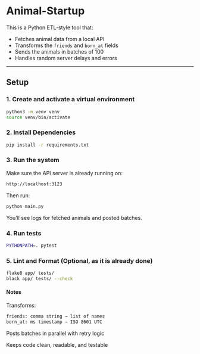 # Animal-Startup

This is a Python ETL-style tool that:

- Fetches animal data from a local API
- Transforms the `friends` and `born_at` fields
- Sends the animals in batches of 100
- Handles random server delays and errors

---

## Setup

### 1. Create and activate a virtual environment

```bash
python3 -m venv venv
source venv/bin/activate
```

### 2. Install Dependencies

```bash
pip install -r requirements.txt
```

### 3. Run the system

Make sure the API server is already running on:

```bash
http://localhost:3123
```

Then run:

```bash
python main.py
```

You’ll see logs for fetched animals and posted batches.

### 4. Run tests

```bash
PYTHONPATH=. pytest
```

### 5. Lint and Format (Optional, as it is already done)

```bash
flake8 app/ tests/
black app/ tests/ --check
```

#### Notes

Transforms:

```bash
friends: comma string → list of names
born_at: ms timestamp → ISO 8601 UTC
```

Posts batches in parallel with retry logic

Keeps code clean, readable, and testable
